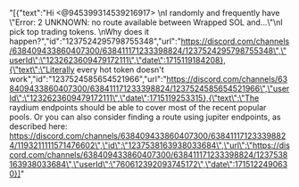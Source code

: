 "[{\"text\":\"Hi <@945399314539216917> \\nI randomly and frequently have \\\"Error: 2 UNKNOWN: no route available between Wrapped SOL and...\\\"\\nI pick top trading tokens. \\nWhy does it happen?\",\"id\":\"1237524295798755348\",\"url\":\"https://discord.com/channels/638409433860407300/638411171233398824/1237524295798755348\",\"userId\":\"1232623609479172111\",\"date\":1715119184208},{\"text\":\"Literally every hot token doesn't work\",\"id\":\"1237524585654521966\",\"url\":\"https://discord.com/channels/638409433860407300/638411171233398824/1237524585654521966\",\"userId\":\"1232623609479172111\",\"date\":1715119253315},{\"text\":\"The raydium endpoints should be able to cover most of the recent popular pools. Or you can also consider finding a route using jupiter endpoints, as described here: https://discord.com/channels/638409433860407300/638411171233398824/1193211111571476602\",\"id\":\"1237538163938033684\",\"url\":\"https://discord.com/channels/638409433860407300/638411171233398824/1237538163938033684\",\"userId\":\"760612392093745172\",\"date\":1715122490630}]"